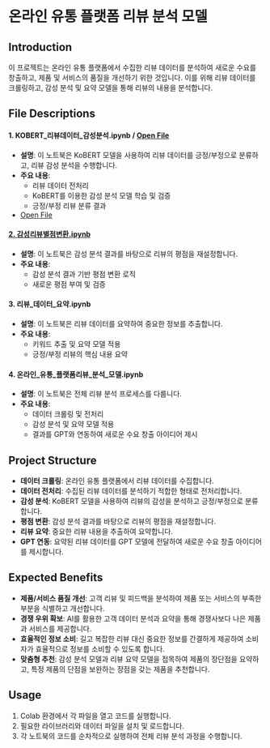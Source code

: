 # 온라인 유통 플랫폼 리뷰 분석 모델

## Introduction
이 프로젝트는 온라인 유통 플랫폼에서 수집한 리뷰 데이터를 분석하여 새로운 수요를 창출하고, 제품 및 서비스의 품질을 개선하기 위한 것입니다. 이를 위해 리뷰 데이터를 크롤링하고, 감성 분석 및 요약 모델을 통해 리뷰의 내용을 분석합니다.

## File Descriptions

#### **1. KOBERT_리뷰데이터_감성분석.ipynb** /  [Open File](https://github.com/yejinyeo/2023_02_project/blob/main/KOBERT_%EB%A6%AC%EB%B7%B0%EB%8D%B0%EC%9D%B4%ED%84%B0_%EA%B0%90%EC%84%B1%EB%B6%84%EC%84%9D.ipynb)
- **설명**: 이 노트북은 KoBERT 모델을 사용하여 리뷰 데이터를 긍정/부정으로 분류하고, 리뷰 감성 분석을 수행합니다.
- **주요 내용**:
  - 리뷰 데이터 전처리
  - KoBERT를 이용한 감성 분석 모델 학습 및 검증
  - 긍정/부정 리뷰 분류 결과
- [Open File](https://github.com/yejinyeo/2023_02_project/blob/main/KOBERT_%EB%A6%AC%EB%B7%B0%EB%8D%B0%EC%9D%B4%ED%84%B0_%EA%B0%90%EC%84%B1%EB%B6%84%EC%84%9D.ipynb)

#### [**2. 감성리뷰별점변환.ipynb**](https://github.com/yejinyeo/2023_02_project/blob/main/%EA%B0%90%EC%84%B1%EB%A6%AC%EB%B7%B0%EB%B3%84%EC%A0%90%EB%B3%80%ED%99%98.ipynb)
- **설명**: 이 노트북은 감성 분석 결과를 바탕으로 리뷰의 평점을 재설정합니다.
- **주요 내용**:
  - 감성 분석 결과 기반 평점 변환 로직
  - 새로운 평점 부여 및 검증

#### **3. 리뷰_데이터_요약.ipynb**
- **설명**: 이 노트북은 리뷰 데이터를 요약하여 중요한 정보를 추출합니다.
- **주요 내용**:
  - 키워드 추출 및 요약 모델 적용
  - 긍정/부정 리뷰의 핵심 내용 요약

#### **4. 온라인_유통_플랫폼리뷰_분석_모델.ipynb**
- **설명**: 이 노트북은 전체 리뷰 분석 프로세스를 다룹니다.
- **주요 내용**:
  - 데이터 크롤링 및 전처리
  - 감성 분석 및 요약 모델 적용
  - 결과를 GPT와 연동하여 새로운 수요 창출 아이디어 제시

## Project Structure
- **데이터 크롤링**: 온라인 유통 플랫폼에서 리뷰 데이터를 수집합니다.
- **데이터 전처리**: 수집된 리뷰 데이터를 분석하기 적합한 형태로 전처리합니다.
- **감성 분석**: KoBERT 모델을 사용하여 리뷰의 감성을 분석하고 긍정/부정으로 분류합니다.
- **평점 변환**: 감성 분석 결과를 바탕으로 리뷰의 평점을 재설정합니다.
- **리뷰 요약**: 중요한 리뷰 내용을 추출하여 요약합니다.
- **GPT 연동**: 요약된 리뷰 데이터를 GPT 모델에 전달하여 새로운 수요 창출 아이디어를 제시합니다.

## Expected Benefits
- **제품/서비스 품질 개선**: 고객 리뷰 및 피드백을 분석하여 제품 또는 서비스의 부족한 부분을 식별하고 개선합니다.
- **경쟁 우위 확보**: AI를 활용한 고객 데이터 분석과 요약을 통해 경쟁사보다 나은 제품과 서비스를 제공합니다.
- **효율적인 정보 소비**: 길고 복잡한 리뷰 대신 중요한 정보를 간결하게 제공하여 소비자가 효율적으로 정보를 소비할 수 있도록 합니다.
- **맞춤형 추천**: 감성 분석 모델과 리뷰 요약 모델을 접목하여 제품의 장단점을 요약하고, 특정 제품의 단점을 보완하는 장점을 갖는 제품을 추천합니다.

## Usage
1. Colab 환경에서 각 파일을 열고 코드를 실행합니다.
2. 필요한 라이브러리와 데이터 파일을 설치 및 로드합니다.
3. 각 노트북의 코드를 순차적으로 실행하여 전체 리뷰 분석 과정을 수행합니다.
